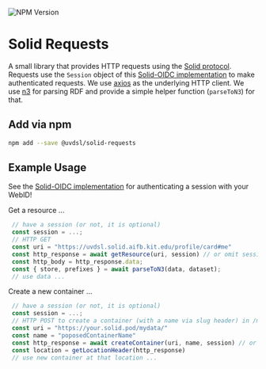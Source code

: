 ![NPM Version](https://img.shields.io/npm/v/%40uvdsl%2Fsolid-requests)

# Solid Requests

A small library that provides HTTP requests using the [Solid protocol](https://solidproject.org/TR/protocol).
Requests use the `Session` object of this [Solid-OIDC implementation](https://github.com/uvdsl/solid-oidc-client-browser) to make authenticated requests.
We use [axios](https://www.npmjs.com/package/axios) as the underlying HTTP client.
We use [n3](https://www.npmjs.com/package/n3) for parsing RDF and provide a simple helper function (`parseToN3`) for that.

## Add via npm

```sh
npm add --save @uvdsl/solid-requests
```

## Example Usage
See the [Solid-OIDC implementation](https://github.com/uvdsl/solid-oidc-client-browser) for authenticating a session with your WebID!

Get a resource ... 
```ts
 // have a session (or not, it is optional)
 const session = ...;
 // HTTP GET 
 const uri = "https://uvdsl.solid.aifb.kit.edu/profile/card#me"
 const http_response = await getResource(uri, session) // or omit session
 const http_body = http_response.data;
 const { store, prefixes } = await parseToN3(data, dataset);
 // use data ...
```

Create a new container ...
```ts
 // have a session (or not, it is optional)
 const session = ...;
 // HTTP POST to create a container (with a name via slug header) in /mydata/
 const uri = "https://your.solid.pod/mydata/"
 const name = "poposedContainerName"
 const http_response = await createContainer(uri, name, session) // or omit session
 const location = getLocationHeader(http_response)
 // use new container at that location ...
```